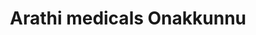 ---
title: "Arathi medicals Onakkunnu"
url: /onakkunnu/arathi-medicals-onakkunnu/
shop: Drogerie
---